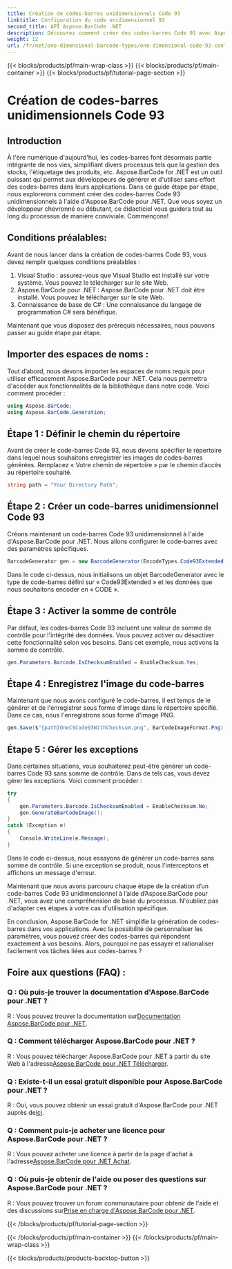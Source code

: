 ```yaml
---
title: Création de codes-barres unidimensionnels Code 93
linktitle: Configuration du code unidimensionnel 93
second_title: API Aspose.BarCode .NET
description: Découvrez comment créer des codes-barres Code 93 avec Aspose.BarCode pour .NET. Guide étape par étape pour la génération de codes-barres.
weight: 12
url: /fr/net/one-dimensional-barcode-types/one-dimensional-code-93-configuration/
---
```


{{< blocks/products/pf/main-wrap-class >}}
{{< blocks/products/pf/main-container >}}
{{< blocks/products/pf/tutorial-page-section >}}

# Création de codes-barres unidimensionnels Code 93


## Introduction

À l'ère numérique d'aujourd'hui, les codes-barres font désormais partie intégrante de nos vies, simplifiant divers processus tels que la gestion des stocks, l'étiquetage des produits, etc. Aspose.BarCode for .NET est un outil puissant qui permet aux développeurs de générer et d'utiliser sans effort des codes-barres dans leurs applications. Dans ce guide étape par étape, nous explorerons comment créer des codes-barres Code 93 unidimensionnels à l'aide d'Aspose.BarCode pour .NET. Que vous soyez un développeur chevronné ou débutant, ce didacticiel vous guidera tout au long du processus de manière conviviale. Commençons!

## Conditions préalables:

Avant de nous lancer dans la création de codes-barres Code 93, vous devez remplir quelques conditions préalables :
1. Visual Studio : assurez-vous que Visual Studio est installé sur votre système. Vous pouvez le télécharger sur le site Web.
2. Aspose.BarCode pour .NET : Aspose.BarCode pour .NET doit être installé. Vous pouvez le télécharger sur le site Web.
3. Connaissance de base de C# : Une connaissance du langage de programmation C# sera bénéfique.

Maintenant que vous disposez des prérequis nécessaires, nous pouvons passer au guide étape par étape.

## Importer des espaces de noms :

Tout d’abord, nous devons importer les espaces de noms requis pour utiliser efficacement Aspose.BarCode pour .NET. Cela nous permettra d'accéder aux fonctionnalités de la bibliothèque dans notre code. Voici comment procéder :

```csharp
using Aspose.BarCode;
using Aspose.BarCode.Generation;
```

## Étape 1 : Définir le chemin du répertoire

Avant de créer le code-barres Code 93, nous devons spécifier le répertoire dans lequel nous souhaitons enregistrer les images de codes-barres générées. Remplacez « Votre chemin de répertoire » par le chemin d’accès au répertoire souhaité.

```csharp
string path = "Your Directory Path";
```

## Étape 2 : Créer un code-barres unidimensionnel Code 93

Créons maintenant un code-barres Code 93 unidimensionnel à l'aide d'Aspose.BarCode pour .NET. Nous allons configurer le code-barres avec des paramètres spécifiques.

```csharp
BarcodeGenerator gen = new BarcodeGenerator(EncodeTypes.Code93Extended, "CODE");
```

Dans le code ci-dessus, nous initialisons un objet BarcodeGenerator avec le type de code-barres défini sur « Code93Extended » et les données que nous souhaitons encoder en « CODE ».

## Étape 3 : Activer la somme de contrôle

Par défaut, les codes-barres Code 93 incluent une valeur de somme de contrôle pour l'intégrité des données. Vous pouvez activer ou désactiver cette fonctionnalité selon vos besoins. Dans cet exemple, nous activons la somme de contrôle.

```csharp
gen.Parameters.Barcode.IsChecksumEnabled = EnableChecksum.Yes;
```

## Étape 4 : Enregistrez l'image du code-barres

Maintenant que nous avons configuré le code-barres, il est temps de le générer et de l'enregistrer sous forme d'image dans le répertoire spécifié. Dans ce cas, nous l'enregistrons sous forme d'image PNG.

```csharp
gen.Save($"{path}OneCSCode93WithChecksum.png", BarCodeImageFormat.Png);
```

## Étape 5 : Gérer les exceptions

Dans certaines situations, vous souhaiterez peut-être générer un code-barres Code 93 sans somme de contrôle. Dans de tels cas, vous devez gérer les exceptions. Voici comment procéder :

```csharp
try
{
    gen.Parameters.Barcode.IsChecksumEnabled = EnableChecksum.No;
    gen.GenerateBarCodeImage();
}
catch (Exception e)
{
    Console.WriteLine(e.Message);
}
```

Dans le code ci-dessus, nous essayons de générer un code-barres sans somme de contrôle. Si une exception se produit, nous l'interceptons et affichons un message d'erreur.

Maintenant que nous avons parcouru chaque étape de la création d’un code-barres Code 93 unidimensionnel à l’aide d’Aspose.BarCode pour .NET, vous avez une compréhension de base du processus. N'oubliez pas d'adapter ces étapes à votre cas d'utilisation spécifique.

En conclusion, Aspose.BarCode for .NET simplifie la génération de codes-barres dans vos applications. Avec la possibilité de personnaliser les paramètres, vous pouvez créer des codes-barres qui répondent exactement à vos besoins. Alors, pourquoi ne pas essayer et rationaliser facilement vos tâches liées aux codes-barres ?

## Foire aux questions (FAQ) :

### Q : Où puis-je trouver la documentation d'Aspose.BarCode pour .NET ?
 R : Vous pouvez trouver la documentation sur[Documentation Aspose.BarCode pour .NET](https://reference.aspose.com/barcode/net/).

### Q : Comment télécharger Aspose.BarCode pour .NET ?
 R : Vous pouvez télécharger Aspose.BarCode pour .NET à partir du site Web à l'adresse[Aspose.BarCode pour .NET Télécharger](https://releases.aspose.com/barcode/net/).

### Q : Existe-t-il un essai gratuit disponible pour Aspose.BarCode pour .NET ?
 R : Oui, vous pouvez obtenir un essai gratuit d'Aspose.BarCode pour .NET auprès de[ici](https://releases.aspose.com/).

### Q : Comment puis-je acheter une licence pour Aspose.BarCode pour .NET ?
 R : Vous pouvez acheter une licence à partir de la page d'achat à l'adresse[Aspose.BarCode pour .NET Achat](https://purchase.aspose.com/buy).

### Q : Où puis-je obtenir de l'aide ou poser des questions sur Aspose.BarCode pour .NET ?
 R : Vous pouvez trouver un forum communautaire pour obtenir de l'aide et des discussions sur[Prise en charge d'Aspose.BarCode pour .NET](https://forum.aspose.com/c/barcode/13).

{{< /blocks/products/pf/tutorial-page-section >}}

{{< /blocks/products/pf/main-container >}}
{{< /blocks/products/pf/main-wrap-class >}}

{{< blocks/products/products-backtop-button >}}
